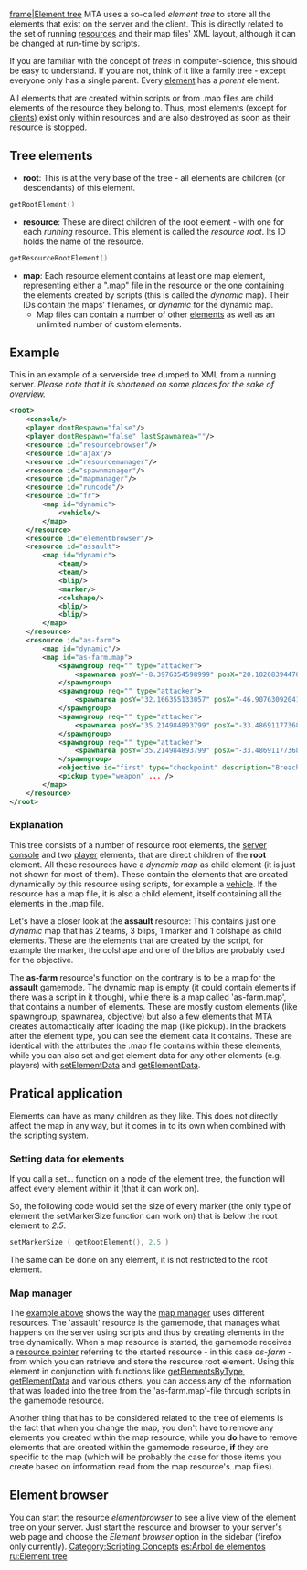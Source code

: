 [frame|Element tree](/docs/File:Tre.png.md "wikilink") MTA uses a so-called *element tree* to store all the elements that exist on the server and the client. This is directly related to the set of running [resources](/resources.md "wikilink") and their map files' XML layout, although it can be changed at run-time by scripts.

If you are familiar with the concept of *trees* in computer-science, this should be easy to understand. If you are not, think of it like a family tree - except everyone only has a single parent. Every [element](/docs/element.md "wikilink") has a *parent* element.

All elements that are created within scripts or from .map files are child elements of the resource they belong to. Thus, most elements (except for [clients](/docs/client.md "wikilink")) exist only within resources and are also destroyed as soon as their resource is stopped.

Tree elements
-------------

-   **root**: This is at the very base of the tree - all elements are children (or descendants) of this element.

``` lua
getRootElement()
```

-   **resource**: These are direct children of the root element - with one for each *running* resource. This element is called the *resource root*. Its ID holds the name of the resource.

``` lua
getResourceRootElement()
```

-   **map**: Each resource element contains at least one map element, representing either a ".map" file in the resource or the one containing the elements created by scripts (this is called the *dynamic* map). Their IDs contain the maps' filenames, or *dynamic* for the dynamic map.
    -   Map files can contain a number of other [elements](/docs/element.md "wikilink") as well as an unlimited number of custom elements.

Example
-------

This in an example of a serverside tree dumped to XML from a running server. *Please note that it is shortened on some places for the sake of overview.*

``` xml
<root>
    <console/>
    <player dontRespawn="false"/>
    <player dontRespawn="false" lastSpawnarea=""/>
    <resource id="resourcebrowser"/>
    <resource id="ajax"/>
    <resource id="resourcemanager"/>
    <resource id="spawnmanager"/>
    <resource id="mapmanager"/>
    <resource id="runcode"/>
    <resource id="fr">
        <map id="dynamic">
            <vehicle/>
        </map>
    </resource>
    <resource id="elementbrowser"/>
    <resource id="assault">
        <map id="dynamic">
            <team/>
            <team/>
            <blip/>
            <marker/>
            <colshape/>
            <blip/>
            <blip/>
        </map>
    </resource>
    <resource id="as-farm">
        <map id="dynamic"/>
        <map id="as-farm.map">
            <spawngroup req="" type="attacker">
                <spawnarea posY="-8.3976354598999" posX="20.182683944702" skins="9" ... />
            </spawngroup>
            <spawngroup req="" type="attacker">
                <spawnarea posY="32.166355133057" posX="-46.90763092041" skins="9" ... />
            </spawngroup>
            <spawngroup req="" type="attacker">
                <spawnarea posY="35.214984893799" posX="-33.486911773682" skins="9" ... />
            </spawngroup>
            <spawngroup req="" type="attacker">
                <spawnarea posY="35.214984893799" posX="-33.486911773682" skins="9" ... />
            </spawngroup>
            <objective id="first" type="checkpoint" description="Breach into the farm" ... />
            <pickup type="weapon" ... />
        </map>
    </resource>
</root>
```

### Explanation

This tree consists of a number of resource root elements, the [server console](/docs/Element/Console.md "wikilink") and two [player](/player.md "wikilink") elements, that are direct children of the **root** element. All these resources have a *dynamic map* as child element (it is just not shown for most of them). These contain the elements that are created dynamically by this resource using scripts, for example a [vehicle](/vehicle.md "wikilink"). If the resource has a map file, it is also a child element, itself containing all the elements in the .map file.

Let's have a closer look at the **assault** resource: This contains just one *dynamic* map that has 2 teams, 3 blips, 1 marker and 1 colshape as child elements. These are the elements that are created by the script, for example the marker, the colshape and one of the blips are probably used for the objective.

The **as-farm** resource's function on the contrary is to be a map for the **assault** gamemode. The dynamic map is empty (it could contain elements if there was a script in it though), while there is a map called 'as-farm.map', that contains a number of elements. These are mostly custom elements (like spawngroup, spawnarea, objective) but also a few elements that MTA creates automactically after loading the map (like pickup). In the brackets after the element type, you can see the element data it contains. These are identical with the attributes the .map file contains within these elements, while you can also set and get element data for any other elements (e.g. players) with [setElementData](/docs/setElementData.md "wikilink") and [getElementData](/getElementData.md "wikilink").

Pratical application
--------------------

Elements can have as many children as they like. This does not directly affect the map in any way, but it comes in to its own when combined with the scripting system.

### Setting data for elements

If you call a set... function on a node of the element tree, the function will affect every element within it (that it can work on).

So, the following code would set the size of every marker (the only type of element the setMarkerSize function can work on) that is below the root element to *2.5*.

``` lua
setMarkerSize ( getRootElement(), 2.5 )
```

The same can be done on any element, it is not restricted to the root element.

### Map manager

The [example above](/docs/#Example.md "wikilink") shows the way the [map manager](/map_manager.md "wikilink") uses different resources. The 'assault' resource is the gamemode, that manages what happens on the server using scripts and thus by creating elements in the tree dynamically. When a map resource is started, the gamemode receives a [resource pointer](/resource.md "wikilink") referring to the started resource - in this case *as-farm* - from which you can retrieve and store the resource root element. Using this element in conjunction with functions like [getElementsByType](/getElementsByType.md "wikilink"), [getElementData](/getElementData.md "wikilink") and various others, you can access any of the information that was loaded into the tree from the 'as-farm.map'-file through scripts in the gamemode resource.

Another thing that has to be considered related to the tree of elements is the fact that when you change the map, you don't have to remove any elements you created within the map resource, while you **do** have to remove elements that are created within the gamemode resource, **if** they are specific to the map (which will be probably the case for those items you create based on information read from the map resource's .map files).

Element browser
---------------

You can start the resource *elementbrowser* to see a live view of the element tree on your server. Just start the resource and browser to your server's web page and choose the *Element browser* option in the sidebar (firefox only currently). [Category:Scripting Concepts](/docs/Category:Scripting_Concepts.md "wikilink") [es:Árbol de elementos](/es:Árbol_de_elementos.md "wikilink") [ru:Element tree](/ru:Element_tree.md "wikilink")
